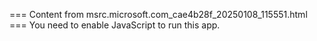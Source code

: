 === Content from msrc.microsoft.com_cae4b28f_20250108_115551.html ===
You need to enable JavaScript to run this app.
